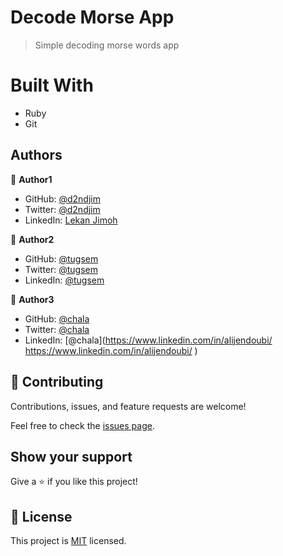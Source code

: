 # Decode Morse App

> Simple decoding morse words app

# Built With

- Ruby
- Git


## Authors

👤 **Author1**

- GitHub: [@d2ndjim](https://github.com/d2ndjim)
- Twitter: [@d2ndjim](https://twitter.com/d2ndjim_)
- LinkedIn: [Lekan Jimoh](https://linkedin.com/in/lekanj)

👤 **Author2**

- GitHub: [@tugsem](https://github.com/tugsem)
- Twitter: [@tugsem](https://twitter.com/saranlitugsem)
- LinkedIn: [@tugsem](https://linkedin.com/in/tugsem)

👤 **Author3**

- GitHub: [@chala](https://github.com/ichala)
- Twitter: [@chala](https://twitter.com/_ichala
)
- LinkedIn: [@chala](https://www.linkedin.com/in/alijendoubi/
https://www.linkedin.com/in/alijendoubi/
)

## 🤝 Contributing

Contributions, issues, and feature requests are welcome!

Feel free to check the [issues page](../../issues/).

## Show your support

Give a ⭐️ if you like this project!
## 📝 License

This project is [MIT](./MIT.md) licensed.
